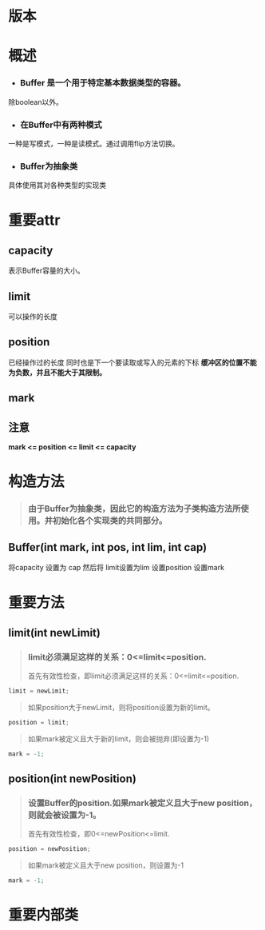 # 版本
# 概述
* ### Buffer 是一个用于特定基本数据类型的容器。
除boolean以外。
* ### 在Buffer中有两种模式
一种是写模式，一种是读模式。通过调用flip方法切换。
* ### Buffer为抽象类
具体使用其对各种类型的实现类

# 重要attr
## capacity
表示Buffer容量的大小。

## limit
可以操作的长度

## position
已经操作过的长度
同时也是下一个要读取或写入的元素的下标
**缓冲区的位置不能为负数，并且不能大于其限制。**

## mark

## 注意
**mark <= position <= limit <= capacity**

# 构造方法
> ### 由于Buffer为抽象类，因此它的构造方法为子类构造方法所使用。并初始化各个实现类的共同部分。

## Buffer(int mark, int pos, int lim, int cap)
将capacity 设置为 cap
然后将 limit设置为lim
设置position
设置mark



# 重要方法
## limit(int newLimit)
> ### limit必须满足这样的关系：0<=limit<=position.
>首先有效性检查，即limit必须满足这样的关系：0<=limit<=position.
```java
limit = newLimit;
```
>如果position大于newLimit，则将position设置为新的limit。
```java
position = limit;
```
>如果mark被定义且大于新的limit，则会被抛弃(即设置为-1)
```java
mark = -1;
```


## position(int newPosition)
> ### 设置Buffer的position.如果mark被定义且大于new position，则就会被设置为-1。
> 首先有效性检查，即0<=newPosition<=limit.
```java
position = newPosition;
```
>如果mark被定义且大于new position，则设置为-1
```java
mark = -1;
```





# 重要内部类
